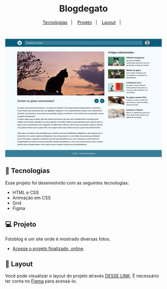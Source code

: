 <h1 align="center"> Blogdegato </h1>

<p align="center">
  <a href="#-tecnologias">Tecnologias</a>&nbsp;&nbsp;&nbsp;|&nbsp;&nbsp;&nbsp;
  <a href="#-projeto">Projeto</a>&nbsp;&nbsp;&nbsp;|&nbsp;&nbsp;&nbsp;
  <a href="#-layout">Layout</a>&nbsp;&nbsp;&nbsp;|&nbsp;&nbsp;&nbsp;
</p>&nbsp;&nbsp;&nbsp;
</p>

<img src="/assets/Desktop.png" alt="Fotoblog">

## 🚀 Tecnologias

Esse projeto foi desenvolvido com as seguintes tecnologias:

- HTML e CSS
- Animação em CSS
- Grid
- Figma

## 💻 Projeto

Fotoblog é um site onde é mostrado diversas fotos.

- [Acesse o projeto finalizado, online](https://jhonimattos.github.io/blogdegato).

## 🔖 Layout

Você pode visualizar o layout do projeto através [DESSE LINK](https://www.figma.com/file/Dq0Sb299D6HCgWXASHoMBd/Blog-de-Gatos-%E2%80%A2-Desafio-Explorer-(Community)?type=design&node-id=0-1&mode=design). É necessário ter conta no [Figma](https://figma.com) para acessá-lo.
